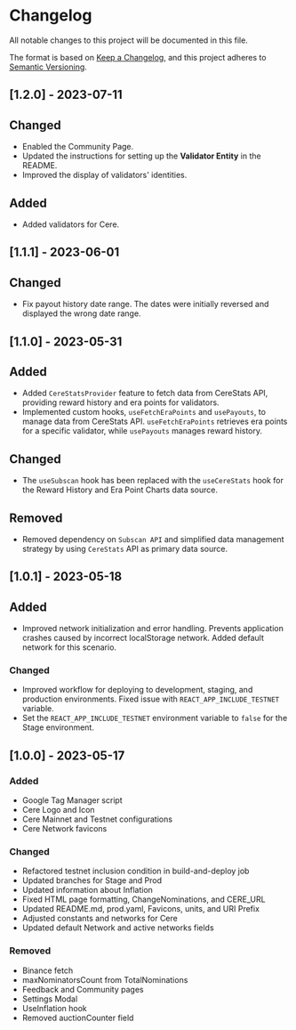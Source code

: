 # Changelog

All notable changes to this project will be documented in this file.

The format is based on [Keep a Changelog](https://keepachangelog.com/en/1.0.0/),
and this project adheres to [Semantic Versioning](https://semver.org/spec/v2.0.0.html).

## [1.2.0] - 2023-07-11 

## Changed

- Enabled the Community Page. 
- Updated the instructions for setting up the **Validator Entity** in the README. 
- Improved the display of validators' identities.

## Added

- Added validators for Cere.

## [1.1.1] - 2023-06-01

## Changed

- Fix payout history date range. The dates were initially reversed and displayed the wrong date range.

## [1.1.0] - 2023-05-31

## Added

- Added `CereStatsProvider` feature to fetch data from CereStats API, providing reward history and era points for validators.
- Implemented custom hooks, `useFetchEraPoints` and `usePayouts`, to manage data from CereStats API. `useFetchEraPoints` retrieves era points for a specific validator, while `usePayouts` manages reward history.

## Changed

- The `useSubscan` hook has been replaced with the `useCereStats` hook for the Reward History and Era Point Charts data source.

## Removed

- Removed dependency on `Subscan API` and simplified data management strategy by using `CereStats` API as primary data source.

## [1.0.1] - 2023-05-18

## Added

- Improved network initialization and error handling. Prevents application crashes caused by incorrect localStorage network. Added default network for this scenario.

### Changed

- Improved workflow for deploying to development, staging, and production environments. Fixed issue with `REACT_APP_INCLUDE_TESTNET` variable.
- Set the `REACT_APP_INCLUDE_TESTNET` environment variable to `false` for the Stage environment.

## [1.0.0] - 2023-05-17

### Added

- Google Tag Manager script
- Cere Logo and Icon
- Cere Mainnet and Testnet configurations
- Cere Network favicons

### Changed

- Refactored testnet inclusion condition in build-and-deploy job
- Updated branches for Stage and Prod
- Updated information about Inflation
- Fixed HTML page formatting, ChangeNominations, and CERE_URL
- Updated README.md, prod.yaml, Favicons, units, and URI Prefix
- Adjusted constants and networks for Cere
- Updated default Network and active networks fields

### Removed

- Binance fetch
- maxNominatorsCount from TotalNominations
- Feedback and Community pages
- Settings Modal
- UseInflation hook
- Removed auctionCounter field

